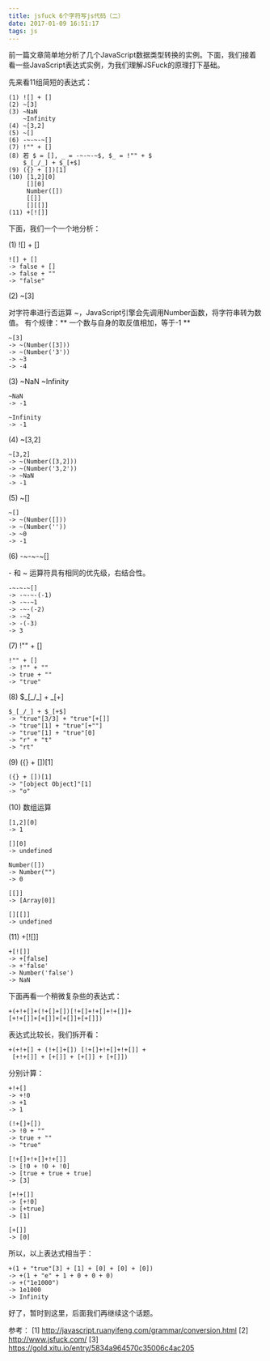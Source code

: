 ```yaml
---
title: jsfuck 6个字符写js代码（二）
date: 2017-01-09 16:51:17
tags: js
---
```


前一篇文章简单地分析了几个JavaScript数据类型转换的实例。下面，我们接着看一些JavaScript表达式实例，为我们理解JSFuck的原理打下基础。

<!-- more -->

先来看11组简短的表达式：

```
(1) ![] + []
(2) ~[3]
(3) ~NaN
    ~Infinity
(4) ~[3,2]
(5) ~[]
(6) -~-~-~[]
(7) !"" + []
(8) 若 $ = [], _ = -~-~-~$, $_ = !"" + $
    $_[_/_] + $_[+$]
(9) ({} + [])[1]
(10) [1,2][0]
     [][0]
     Number([])
     [[]]
     [][[]]
(11) +[![]]
```
下面，我们一个一个地分析：

(1) ![] + []

```
![] + []
-> false + []
-> false + ""
-> "false"
```

(2) ~[3]

对字符串进行否运算 ~，JavaScript引擎会先调用Number函数，将字符串转为数值。
有个规律：** 一个数与自身的取反值相加，等于-1 **

```
~[3]
-> ~(Number([3]))
-> ~(Number('3'))
-> ~3
-> -4
```

(3) ~NaN ~Infinity

```
~NaN
-> -1

~Infinity
-> -1
```

(4) ~[3,2]

```
~[3,2]
-> ~(Number([3,2]))
-> ~(Number('3,2'))
-> ~NaN
-> -1
```

(5) ~[]

```
~[]
-> ~(Number([]))
-> ~(Number(''))
-> ~0
-> -1
```

(6) -~-~-~[]

\- 和 ~ 运算符具有相同的优先级，右结合性。

```
-~-~-~[]
-> -~-~-(-1)
-> -~-~1
-> -~-(-2)
-> -~2
-> -(-3)
-> 3
```

(7) !"" + []

```
!"" + []
-> !"" + ""
-> true + ""
-> "true"
```

(8) $\_[\_/\_] + $\_[+$]

```
$_[_/_] + $_[+$]
-> "true"[3/3] + "true"[+[]]
-> "true"[1] + "true"[+""]
-> "true"[1] + "true"[0]
-> "r" + "t"
-> "rt"
```

(9) ({} + [])[1]

```
({} + [])[1]
-> "[object Object]"[1]
-> "o"
```

(10) 数组运算

```
[1,2][0]
-> 1

[][0]
-> undefined

Number([])
-> Number("")
-> 0

[[]]
-> [Array[0]]

[][[]]
-> undefined
```

(11) +[![]]

```
+[![]]
-> +[false]
-> +'false'
-> Number('false')
-> NaN
```

下面再看一个稍微复杂些的表达式：

```
+(+!+[]+(!+[]+[])[!+[]+!+[]+!+[]]+
[+!+[]]+[+[]]+[+[]]+[+[]])
```

表达式比较长，我们拆开看：

```
+(+!+[] + (!+[]+[]) [!+[]+!+[]+!+[]] + 
 [+!+[]] + [+[]] + [+[]] + [+[]])
```

分别计算：

```
+!+[]
-> +!0
-> +1
-> 1

(!+[]+[])
-> !0 + ""
-> true + ""
-> "true"

[!+[]+!+[]+!+[]]
-> [!0 + !0 + !0]
-> [true + true + true]
-> [3]

[+!+[]]
-> [+!0]
-> [+true]
-> [1]

[+[]]
-> [0]
```

所以，以上表达式相当于：

```
+(1 + "true"[3] + [1] + [0] + [0] + [0])
-> +(1 + "e" + 1 + 0 + 0 + 0)
-> +("1e1000")
-> 1e1000
-> Infinity
```

好了，暂时到这里，后面我们再继续这个话题。

参考：
[1] http://javascript.ruanyifeng.com/grammar/conversion.html
[2] http://www.jsfuck.com/
[3] https://gold.xitu.io/entry/5834a964570c35006c4ac205